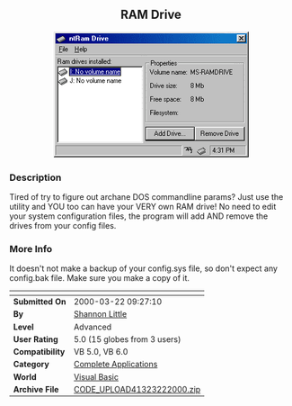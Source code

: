﻿<div align="center">

## RAM Drive

<img src="PIC2000322115578381.gif">
</div>

### Description

Tired of try to figure out archane DOS commandline params? Just use the utility and YOU too can have your VERY own RAM drive! No need to edit your system configuration files, the program will add AND remove the drives from your config files.
 
### More Info
 
It doesn't not make a backup of your config.sys file, so don't expect any config.bak file. Make sure you make a copy of it.


<span>             |<span>
---                |---
**Submitted On**   |2000-03-22 09:27:10
**By**             |[Shannon Little](https://github.com/Planet-Source-Code/PSCIndex/blob/master/ByAuthor/shannon-little.md)
**Level**          |Advanced
**User Rating**    |5.0 (15 globes from 3 users)
**Compatibility**  |VB 5\.0, VB 6\.0
**Category**       |[Complete Applications](https://github.com/Planet-Source-Code/PSCIndex/blob/master/ByCategory/complete-applications__1-27.md)
**World**          |[Visual Basic](https://github.com/Planet-Source-Code/PSCIndex/blob/master/ByWorld/visual-basic.md)
**Archive File**   |[CODE\_UPLOAD41323222000\.zip](https://github.com/Planet-Source-Code/shannon-little-ram-drive__1-6751/archive/master.zip)








